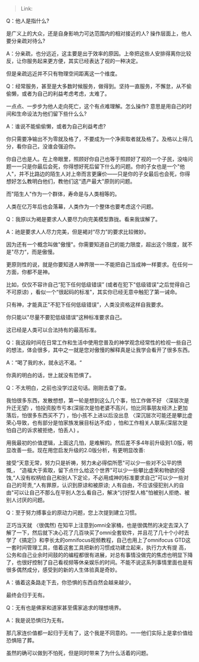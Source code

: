 > Link: 

Q：他人是指什么?

是广义上的大众，还是自身影响力可达范围内的相对接近的人? 操作层面上，他人要分亲疏对待么?

A：分亲疏，也分远近，这主要是出于效率的原因。上帝把这些人安排得离你比较反，让你服务起来更方便，其实已经表达了视的一种决定。

但是亲疏远近并不只有物理空间距离这一个维度。

Q：经常服务，甚至是大多数时候服务，做得到。坚持一直服务，不懈怠，从不偷偷懒，或者为自己的利益考虑考虑，太难了。

一点点、一步步为他人走向死亡，这个有点难理解。怎么操作? 意思是用自己的时间和生命设法为他们留下些什么么?

A：谁说不能偷偷懒，或者为自己利益考虑?

你只需要净输出不为零就及格了，不要成为一个净索取者就及格了。及格以上得几分，看你自己，没谁会强迫你。

你自己也是人。在上帝眼里，照顾好你自己也等于照顾好了视的一个子民，没啥问题一一只是你最后会死，你得想好死后留下什么的问题。你的子女也是一个"他人"，并不比路边的陌生人对上帝而言更廉价——只是你的子女最后也会死，你得想好怎么教明白他们，教他们这“遗产最大"原则的问题。

而"陌生人"作为一个群体，寿命是与人类相等的。

人类在亿万年后也会落幕，人类作为一个整体也要考虑这个问题。

Q：我原以为褐是要求人人要尽力向完美模型靠拢。看来我误解了。

A：祂是要求人人尽力完美，但是褐对“尽力”的要求比较微妙。

因为还有一个概念叫做"傲慢"。你需要知道自己的能力限度，超出这个限度，就不是"尽力“，而是傲慢。

更原则性的说，就是你要知道人神界限一一不能把自己当成神一样要求。在任何一方面，你都不是神。

比如，仅仅不容许自己“犯下任何低级错误” (或者在犯下"低级错误"之后觉得自己不可原谅) ，看似一个“很起码的标准"，其实你已经无意中触犯了第一诫命。

只有神，才能真正"不犯下任何低级错误”，人类没资格这样自我要求。

你只能以"尽量不要犯低级错误"这种标准要求自己。   

这已经是人类可以合法持有的最高标准。

Q：我这段时间在日常工作和生活中使用您普及的神学观念经常性的检视一些自己的想法，体会很多，其中之一就是您对傲慢的解释真是让我学会看开了很多东西。

A：“喝了我的水，就永远不渴。“

你真的明白的话，世上就没有恐惧了。

Q：不太明白，之前也没学过这句话。刚刚去查了查。

我怕很多东西，发散想想，第一轮是想到这么几个事，怕工作做不好 〈深层次是升迁无望) ，怕投资股市亏本(深层次是怕老婆不高兴，怕比同事朋友经济上更加落后，怕很多东西买不了) ，怕小孩不上进以后没出息 〈深沉层次可能还是攀比虚荣心导致，也有部分是怕家族发展目标达不成) ，怕和工作相关人联系(深层次是怕自己的诉求被拒绝，怕丢人) 。

用我最初的价值逻辑，上面这几怕，是难解的。然后差不多4年前升级到1.0版，明显改善一些。现在用您启发升级的2.0版分析，有更明显改善:

接受“天意无常，努力只是祈祷，努力未必得偿所愿"可以少一些对不公平的愤慨,， “造福大于索取，留下点什么给这个世界"可以少一些攀比虚荣和物欲的侵蚀,“人没有权柄给自己和别人下定论，不必用成神的标准要求自己"可以少一些对自己的苛责,“人有罪原，认识到原谅和被原谅; 人有自由，不应该侵犯别人的自由"可以让自己不那么在平别人怎么看自己，解决“讨好型人格"怕被别人拒绝、被别人讨厌的问题。

Q：至于努力搏事业的原动力问题，您上次提到建立习惯。

正巧当天就 〈很偶然) 在知平上注意到omni全家桶，也是很偶然的决定去深入了解了一下，然后就下决心花了几百块买了omni全套软件，并且花了几十个小时去学了《搞定|》和李长太的omnifocus视频教程，自己也用上了omnifocus GTD这一套时间管理工具，借着这套工具把新的习惯成功建立起来，执行力大有提
高，公务和自己业余时间鼓的的编程都很有进展，对总有事情没做完的焦虑也明显下降了，也很好控制了自己看视频等休亲娱乐的时间。不能不说这系列事情里面也是有很多偶然成分，感受到的新的人生体验真是奇妙。

A：循着这条路走下去，你恐惧的东西自然会越来越少。

最终会归于无有。

Q：无有也是佛家和道家甚至儒家追求的理想境界。

A：我是说恐惧归为无有。

那几家连价值都一起归于无有了，这个我是不同意的。一一他们实际上是拿价值给恐惧陪了葬。

虽然的确可以做到不怕死，但是同时带来了为什么活着的问题。